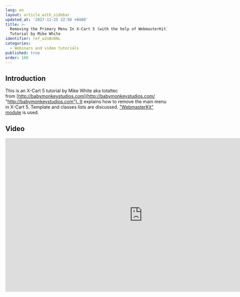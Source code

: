 ```yaml
---
lang: en
layout: article_with_sidebar
updated_at: '2017-11-25 22:56 +0400'
title: >-
  Removing the Primary Menu In X-Cart 5 (with the help of WebmasterKit):
  Tutorial by Mike White
identifier: ref_w2nBnONL
categories:
  - Webinars and video tutorials
published: true
order: 100
---
```


## Introduction

This is an X-Сart 5 tutorial by Mike White aka totaltec from [http://babymonkeystudios.com](http://babymonkeystudios.com/ "http://babymonkeystudios.com"). It explains how to remove the main menu in X-Cart 5. Template and classes lists are discussed. ["WebmasterKit" module](http://market.x-cart.com/addons/webmaster-kit.html) is used.

## Video

<iframe class="youtube-player" type="text/html" style="width: 853px; height: 480px" src="https://www.youtube.com/embed/byLG9q13pxk" frameborder="0"></iframe>

